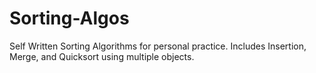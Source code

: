 # Sorting-Algos
Self Written Sorting Algorithms for personal practice. 
Includes Insertion, Merge, and Quicksort using multiple objects. 
